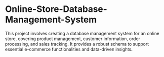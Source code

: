 # Online-Store-Database-Management-System
This project involves creating a database management system for an online store, covering product management, customer information, order processing, and sales tracking. It provides a robust schema to support essential e-commerce functionalities and data-driven insights.

